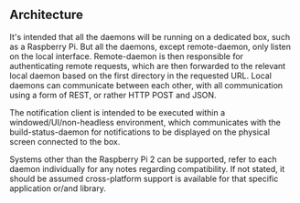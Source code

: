 ## Architecture
It's intended that all the daemons will be running on a dedicated box, such as a Raspberry Pi. But all the daemons,
except remote-daemon, only listen on the local interface. Remote-daemon is then responsible for authenticating remote
requests, which are then forwarded to the relevant local daemon based on the first directory in the requested URL.
Local daemons can communicate between each other, with all communication using a form of REST, or rather HTTP POST and
JSON.

The notification client is intended to be executed within a windowed/UI/non-headless environment, which communicates
with the build-status-daemon for notifications to be displayed on the physical screen connected to the box.

Systems other than the Raspberry Pi 2 can be supported, refer to each daemon individually for any notes regarding
compatibility. If not stated, it should be assumed cross-platform support is available for that specific application
or/and library.
